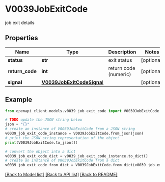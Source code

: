 # V0039JobExitCode

job exit details

## Properties

Name | Type | Description | Notes
------------ | ------------- | ------------- | -------------
**status** | **str** | exit status | [optional] 
**return_code** | **int** | return code (numeric) | [optional] 
**signal** | [**V0039JobExitCodeSignal**](V0039JobExitCodeSignal.md) |  | [optional] 

## Example

```python
from openapi_client.models.v0039_job_exit_code import V0039JobExitCode

# TODO update the JSON string below
json = "{}"
# create an instance of V0039JobExitCode from a JSON string
v0039_job_exit_code_instance = V0039JobExitCode.from_json(json)
# print the JSON string representation of the object
print(V0039JobExitCode.to_json())

# convert the object into a dict
v0039_job_exit_code_dict = v0039_job_exit_code_instance.to_dict()
# create an instance of V0039JobExitCode from a dict
v0039_job_exit_code_from_dict = V0039JobExitCode.from_dict(v0039_job_exit_code_dict)
```
[[Back to Model list]](../README.md#documentation-for-models) [[Back to API list]](../README.md#documentation-for-api-endpoints) [[Back to README]](../README.md)


